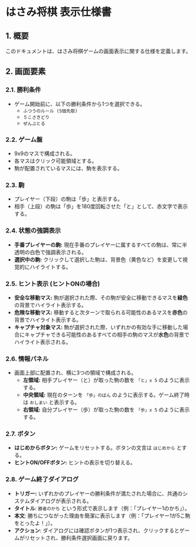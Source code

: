 # はさみ将棋 表示仕様書

## 1. 概要
このドキュメントは、はさみ将棋ゲームの画面表示に関する仕様を定義します。

## 2. 画面要素

### 2.1. 勝利条件
-   ゲーム開始前に、以下の勝利条件から1つを選択できる。
    -   `ふつうのルール (5個先取)`
    -   `５こさきどり`
    -   `ぜんぶとる`

### 2.2. ゲーム盤
-   9x9のマスで構成される。
-   各マスはクリック可能領域とする。
-   駒が配置されているマスには、駒を表示する。

### 2.3. 駒
-   プレイヤー（下段）の駒は「歩」と表示する。
-   相手（上段）の駒は「歩」を180度回転させた「と」として、赤文字で表示する。

### 2.4. 状態の強調表示
-   **手番プレイヤーの駒:** 現在手番のプレイヤーに属するすべての駒は、常に半透明の白色で強調表示される。
-   **選択中の駒:** クリックして選択した駒は、背景色（黄色など）を変更して視覚的にハイライトする。

### 2.5. ヒント表示 (ヒントONの場合)
-   **安全な移動マス:** 駒が選択された際、その駒が安全に移動できるマスを**緑色**の背景でハイライト表示する。
-   **危険な移動マス:** 移動すると次ターンで取られる可能性のあるマスを**赤色**の背景でハイライト表示する。
-   **キャプチャ対象マス:** 駒が選択された際、いずれかの有効な手に移動した場合にキャプチャできる可能性のあるすべての相手の駒のマスが**水色**の背景でハイライト表示される。

### 2.6. 情報パネル
-   画面上部に配置され、横に3つの領域で構成される。
    -   **左領域:** 相手プレイヤー（と）が取った駒の数を `「と」x 5` のように表示する。
    -   **中央領域:** 現在のターンを `「歩」のばん` のように表示する。ゲーム終了時は `おしまい` と表示する。
    -   **右領域:** 自分プレイヤー（歩）が取った駒の数を `「歩」x 5` のように表示する。

### 2.7. ボタン
-   **はじめからボタン:** ゲームをリセットする。ボタンの文言は `はじめから` とする。
-   **ヒントON/OFFボタン:** ヒントの表示を切り替える。

### 2.8. ゲーム終了ダイアログ
-   **トリガー:** いずれかのプレイヤーの勝利条件が満たされた場合に、共通のシステムダイアログが表示される。
-   **タイトル**: `勝者のかち` という形式で表示します（例：「プレイヤー1のかち」）。
-   **本文**: 勝ちにつながった理由を簡潔に表示します（例：「プレイヤー1が5こ駒をとったよ！」）。
-   **アクション**: ダイアログには確認ボタンが1つ表示され、クリックするとゲームがリセットされ、勝利条件選択画面に戻ります。
